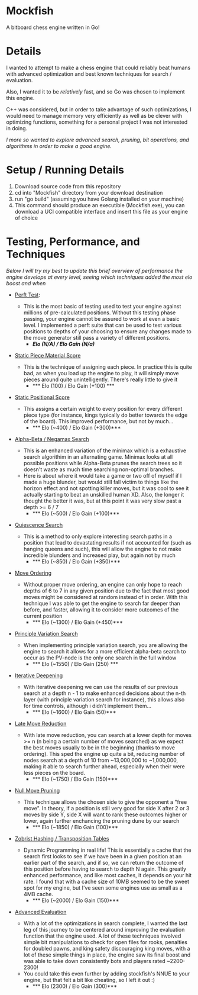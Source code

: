 # Mockfish
A bitboard chess engine written in Go!

# Details
I wanted to attempt to make a chess engine that could reliably beat humans
with advanced optimization and best known techniques for search / evaluation.

Also, I wanted it to be *relatively* fast, and so Go was chosen to implement this engine. 

C++ was considered, but in order to take advantage of such optimizations, I would need to manage memory very efficiently as well as be clever with optimizing functions, something for a personal project I was not interested in doing. 

*I more so wanted to explore advanced search, pruning, bit operations, and algorithms in order to make a good engine.*

# Setup / Running Details
1. Download source code from this repository
2. cd into "Mockfish" directory from your download destination
3. run "go build" (assuming you have Golang installed on your machine)
4. This command should produce an executible (Mockfish.exe), you can download a UCI compatible interface and insert this file as your engine of choice


# Testing, Performance, and Techniques
*Below I will try my best to update this brief overview of performance the engine develops at every level, seeing which techniques added the most elo boost and when*

- [Perft Test](https://www.chessprogramming.org/Perft_Results):
    - This is the most basic of testing used to test your engine against millions of pre-calculated positions. Without this testing phase passing, your engine cannot be assured to work at even a basic level. I implemented a perft suite that can be used to test various positions to depths of your choosing to ensure any changes made to the move generator still pass a variety of different positions.
        - ***Elo (N/A) / Elo Gain (N/a)***

- [Static Piece Material Score](https://www.dailychess.com/rival/programming/evaluation.php)
    - This is the technique of assigning each piece. In practice this is quite bad, as when you load up the engine to play, it will simply move pieces around quite unintelligently. There's really little to give it 
        - *** Elo (100) / Elo Gain (+100) ***

- [Static Positional Score](https://www.dailychess.com/rival/programming/evaluation.php)
    - This assigns a certain weight to every position for every different piece type (for instance, kings typically do better towards the edge of the board). This improved performance, but not by much...
        - *** Elo (~400) / Elo Gain (+300)***

- [Alpha-Beta / Negamax Search](https://web.mit.edu/6.034/wwwbob/handout3-fall11.pdf)
    - This is an enhanced variation of the minimax which is a exhaustive search algorithim in an alternating game. Minimax looks at all possible positions while Alpha-Beta prunes the search trees so it doesn't waste as much time searching non-optimal branches. 
    - Here is about where it would take a game or two off of myself if I made a huge blunder, but would still fall victim to things like the horizon effect and not spotting killer moves, but it was cool to see it actually starting to beat an unskilled human XD. Also, the longer it thought the better it was, but at this point it was very slow past a depth >= 6 / 7
        - *** Elo (~500) / Elo Gain (+100)***

- [Quiescence Search](https://adamberent.com/quiescencesearch-andextensions/)
    - This is a method to only explore interesting search paths in a position that lead to devastating results if not accounted for (such as hanging queens and such), this will allow the engine to not make incredible blunders and increased play, but again not by much
        - *** Elo (~850) / Elo Gain (+350)***

- [Move Ordering](https://www.chessprogramming.org/Move_Ordering)
    - Without proper move ordering, an engine can only hope to reach depths of 6 to 7 in any given position due to the fact that most good moves might be considered at random instead of in order. With this technique I was able to get the engine to search far deeper than before, and faster, allowing it to consider more outcomes of the current position
        - *** Elo (~1300) / Elo Gain (+450)***

- [Principle Variation Search](https://www.chessprogramming.org/Principal_Variation_Search)
    - When implementing principle variation search, you are allowing the engine to search it allows for a more efficient alpha-beta search to occur as the PV-node is the only one search in the full window
        - *** Elo (~1550) / Elo Gain (250) ***

- [Iterative Deepening](https://www.educative.io/answers/what-is-iterative-deepening-search)
    - With iterative deepening we can use the results of our previous search at a depth n - 1 to make enhanced decisions about the n-th layer (with principle variation search for instance), this allows also for time controls, although i didn't implement them...
        - *** Elo (~1600) / Elo Gain (50)*** 

- [Late Move Reduction](https://mediocrechess.blogspot.com/2007/03/other-late-move-reduction-lmr.html)
    - With late move reduction, you can search at a lower depth for moves >= n (n being a certain number of moves searched) as we expect the best moves usually to be in the beginning (thanks to move ordering). This sped the engine up quite a bit, reducing number of nodes search at a depth of 10 from ~13,000,000 to ~1,000,000, making it able to search further ahead, especially when their were less pieces on the board. 
        - *** Elo (~1750) / Elo Gain (150)***

- [Null Move Pruning](https://www.chessprogramming.org/Null_Move_Pruning)
    - This technique allows the chosen side to give the opponent a "free move". In theory, if a position is still very good for side X after 2 or 3 moves by side Y, side X will want to rank these outcomes higher or lower, again further enchancing the pruning dune by our search
        - *** Elo (~1850) / Elo Gain (100)***

- [Zobrist Hashing / Transposition Tables](https://dev.to/larswaechter/zobrist-hashing-72n)
    - Dynamic Programming in real life! This is essentially a cache that the search first looks to see if we have been in a given position at an earlier part of the search, and if so, we can return the outcome of this position before having to search to depth N again. This greatly enhanced performance, and like most caches, it depends on your hit rate. I found that with a cache size of 10MB seemed to be the sweet spot for my engine, but I've seen some engines use as small as a 4MB cache. 
        - *** Elo (~2000) / Elo Gain (150)***

- [Advanced Evaluation]()
    - With a lot of the optimizations in search complete, I wanted the last leg of this journey to be centered around improving the evaluation function that the engine used. A lot of these techniques involved simple bit manipulations to check for open files for rooks, penalties for doubled pawns, and king safety discouraging king moves, with a lot of these simple things in place, the engine saw its final boost and was able to take down consistently bots and players rated ~2200-2300!
    - You could take this even further by adding stockfish's NNUE to your engine, but that felt a bit like cheating, so I left it out :) 
        - *** Elo (2300) / Elo Gain (300)***